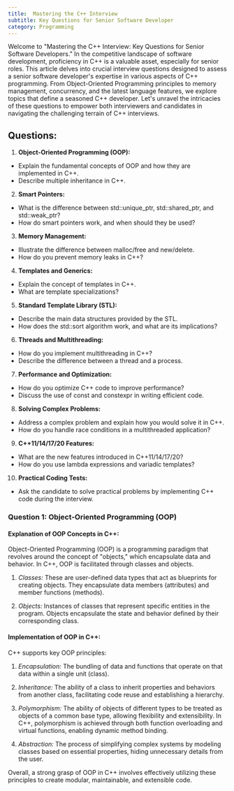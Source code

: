 ```yaml
---
title:  Mastering the C++ Interview
subtitle: Key Questions for Senior Software Developer
category: Programming
---
```


Welcome to "Mastering the C++ Interview: Key Questions for Senior Software Developers." In the competitive landscape of software development, proficiency in C++ is a valuable asset, especially for senior roles. This article delves into crucial interview questions designed to assess a senior software developer's expertise in various aspects of C++ programming. From Object-Oriented Programming principles to memory management, concurrency, and the latest language features, we explore topics that define a seasoned C++ developer. Let's unravel the intricacies of these questions to empower both interviewers and candidates in navigating the challenging terrain of C++ interviews.

## Questions:

1. **Object-Oriented Programming (OOP):**
- Explain the fundamental concepts of OOP and how they are implemented in C++.
- Describe multiple inheritance in C++.

2. **Smart Pointers:**
- What is the difference between std::unique_ptr, std::shared_ptr, and std::weak_ptr?
- How do smart pointers work, and when should they be used?

3. **Memory Management:**
- Illustrate the difference between malloc/free and new/delete.
- How do you prevent memory leaks in C++?

4. **Templates and Generics:**
- Explain the concept of templates in C++.
- What are template specializations?

5. **Standard Template Library (STL):**
- Describe the main data structures provided by the STL.
- How does the std::sort algorithm work, and what are its implications?

6. **Threads and Multithreading:**
- How do you implement multithreading in C++?
- Describe the difference between a thread and a process.

7. **Performance and Optimization:**
- How do you optimize C++ code to improve performance?
- Discuss the use of const and constexpr in writing efficient code.

8. **Solving Complex Problems:**
- Address a complex problem and explain how you would solve it in C++.
- How do you handle race conditions in a multithreaded application?

9. **C++11/14/17/20 Features:**
- What are the new features introduced in C++11/14/17/20?
- How do you use lambda expressions and variadic templates?

10. **Practical Coding Tests:**
- Ask the candidate to solve practical problems by implementing C++ code during the interview.
   
### Question 1: Object-Oriented Programming (OOP)

#### Explanation of OOP Concepts in C++:
Object-Oriented Programming (OOP) is a programming paradigm that revolves around the concept of "objects," which encapsulate data and behavior. In C++, OOP is facilitated through classes and objects.

1. *Classes:* These are user-defined data types that act as blueprints for creating objects. They encapsulate data members (attributes) and member functions (methods).

2. *Objects:* Instances of classes that represent specific entities in the program. Objects encapsulate the state and behavior defined by their corresponding class.

#### Implementation of OOP in C++:
C++ supports key OOP principles:

1. *Encapsulation:* The bundling of data and functions that operate on that data within a single unit (class).

2. *Inheritance:* The ability of a class to inherit properties and behaviors from another class, facilitating code reuse and establishing a hierarchy.

3. *Polymorphism:* The ability of objects of different types to be treated as objects of a common base type, allowing flexibility and extensibility. In C++, polymorphism is achieved through both function overloading and virtual functions, enabling dynamic method binding.

4. *Abstraction:* The process of simplifying complex systems by modeling classes based on essential properties, hiding unnecessary details from the user.

Overall, a strong grasp of OOP in C++ involves effectively utilizing these principles to create modular, maintainable, and extensible code.
